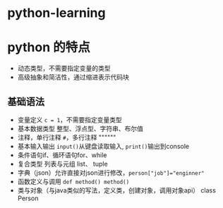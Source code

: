 # python-learning
# python 的特点
* 动态类型，不需要指定变量的类型
* 高级抽象和简洁性，通过缩进表示代码块

## 基础语法

* 变量定义 `c = 1`，不需要指定变量类型
* 基本数据类型 整型、浮点型、字符串、布尔值
* 注释，单行注释 `#`，多行注释 """"""
* 基本输入输出 `input()`从键盘读取输入, `print()`输出到console
* 条件语句if、循环语句for、while
* 复合类型 列表与元组 list、 tuple
* 字典（json）允许直接对json进行修改，`person["job"]="enginner"`
* 函数定义与调用 `def method() method()`
* 类与对象（与java类似的写法，定义类，创建对象，调用对象api） class Person 


